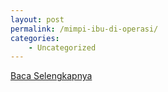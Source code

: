 ```yaml
---
layout: post
permalink: /mimpi-ibu-di-operasi/
categories:
    - Uncategorized
---
```


[Baca Selengkapnya](/05)